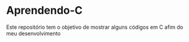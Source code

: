 # Aprendendo-C
Este repositório tem o objetivo de mostrar alguns códigos em C afim do meu desenvolvimento
